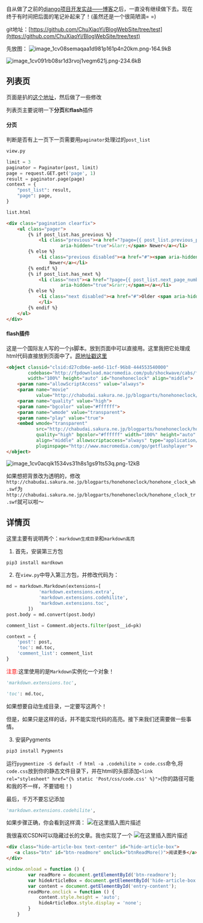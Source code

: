

自从做了之前的[django项目开发实战——博客](https://blog.csdn.net/weixin_40156487/article/details/81512807)之后，一直没有继续做下去。现在终于有时间把后面的笔记补起来了！(虽然还是一个很简陋滴= =)

git地址：[https://github.com/ChuXiaoYi/BlogWebSite/tree/test](https://github.com/ChuXiaoYi/BlogWebSite/tree/test)

先放图：
![image_1cv08semaqaa1d981p161p4n20km.png-164.9kB](http://static.zybuluo.com/chuxiaoyi/014sgoq399s4i3xry82inham/image_1cv08semaqaa1d981p161p4n20km.png)

![image_1cv091rb08sr1d3rvoj1vegm621j.png-234.6kB](http://static.zybuluo.com/chuxiaoyi/a8hj3l009wcuwrxofm0gfzvp/image_1cv091rb08sr1d3rvoj1vegm621j.png)

## 列表页

页面是扒的[这个地址](https://templatemag.com/blog/)，然后做了一些修改

列表页主要说明一下**分页**和**flash**插件

#### 分页

判断是否有上一页下一页需要用`paginator`处理过的`post_list`

```python
view.py

limit = 3
paginator = Paginator(post, limit)
page = request.GET.get('page', 1)
result = paginator.page(page)
context = {
    "post_list": result,
    "page": page,
}
```

```html
list.html

<div class="pagination clearfix">
    <ul class="pager">
        {% if post_list.has_previous %}
            <li class="previous"><a href="?page={{ post_list.previous_page_number }}"><span
                    aria-hidden="true">&larr;</span> Newer</a></li>
        {% else %}
            <li class="previous disabled"><a href="#"><span aria-hidden="true">&larr;</span>
                Newer</a></li>
        {% endif %}
        {% if post_list.has_next %}
            <li class="next"><a href="?page={{ post_list.next_page_number }}">Older <span
                    aria-hidden="true">&rarr;</span></a></li>
        {% else %}
            <li class="next disabled"><a href="#">Older <span aria-hidden="true">&rarr;</span></a>
            </li>
        {% endif %}
    </ul>
</div>
```

#### flash插件

这是一个国际友人写的一个js脚本。放到页面中可以直接用。这里我把它处理成html代码直接放到页面中了。[原地址戳这里](http://chabudai.org/blog/?s=honehoneclock)

```html
<object classid="clsid:d27cdb6e-ae6d-11cf-96b8-444553540000"
        codebase="http://fpdownload.macromedia.com/pub/shockwave/cabs/flash/swflash.cab#version=8,0,0,0"
        width="100%" height="auto" id="honehoneclock" align="middle">
    <param name="allowScriptAccess" value="always">
    <param name="movie"
           value="http://chabudai.sakura.ne.jp/blogparts/honehoneclock/honehone_clock_wh.swf">
    <param name="quality" value="high">
    <param name="bgcolor" value="#ffffff">
    <param name="wmode" value="transparent">
    <param name="play" value="true">
    <embed wmode="transparent"
           src="http://chabudai.sakura.ne.jp/blogparts/honehoneclock/honehone_clock_wh.swf"
           quality="high" bgcolor="#ffffff" width="100%" height="auto" name="honehoneclock"
           align="middle" allowscriptaccess="always" type="application/x-shockwave-flash"
           pluginspage="http://www.macromedia.com/go/getflashplayer">
</object>
```
![image_1cv0acqik1534vs31h8s1gs91ts53q.png-12kB](http://static.zybuluo.com/chuxiaoyi/rm6lo0y6ln4ydcgax2w27cc9/image_1cv0acqik1534vs31h8s1gs91ts53q.png)

如果想把背景改为透明的，修改`http://chabudai.sakura.ne.jp/blogparts/honehoneclock/honehone_clock_wh.swf`为`http://chabudai.sakura.ne.jp/blogparts/honehoneclock/honehone_clock_tr.swf`就可以啦～

## 详情页

这里主要有说明两个：`markdown生成目录`和`markdown高亮`

1. 首先，安装第三方包

```python
pip3 install mardkown
```

2. 在`view.py`中导入第三方包，并修改代码为：
```python
md = markdown.Markdown(extensions=[
            'markdown.extensions.extra',
            'markdown.extensions.codehilite',
            'markdown.extensions.toc',
        ])
post.body = md.convert(post.body)

comment_list = Comment.objects.filter(post__id=pk)

context = {
    'post': post,
    'toc': md.toc,
    'comment_list': comment_list
}
```

<font color="red">注意:</font>这里使用的是`Markdown`实例化一个对象！

```python
'markdown.extensions.toc',
```
```python
'toc': md.toc,
```
如果想要自动生成目录，一定要写这两个！

但是，如果只是这样的话，并不能实现代码的高亮。接下来我们还需要做一些事情。

3. 安装Pygments
```python
pip3 install Pygments 
```
运行`pygmentize -S default -f html -a .codehilite > code.css`命令,将`code.css`放到你的静态文件目录下，并在html的头部添加`<link rel="stylesheet" href="{% static 'Post/css/code.css' %}">`(你的路径可能和我的不一样，不要错啦！)

最后，千万不要忘记添加
```python
'markdown.extensions.codehilite',
```
如果步骤正确，你会看到这样滴：
![在这里插入图片描述](https://img-blog.csdnimg.cn/20181218183108452.png?x-oss-process=image/watermark,type_ZmFuZ3poZW5naGVpdGk,shadow_10,text_aHR0cHM6Ly9ibG9nLmNzZG4ubmV0L3dlaXhpbl80MDE1NjQ4Nw==,size_16,color_FFFFFF,t_70)

我很喜欢CSDN可以隐藏过长的文章。我也实现了一个
![在这里插入图片描述](https://img-blog.csdnimg.cn/20181218183358167.png?x-oss-process=image/watermark,type_ZmFuZ3poZW5naGVpdGk,shadow_10,text_aHR0cHM6Ly9ibG9nLmNzZG4ubmV0L3dlaXhpbl80MDE1NjQ4Nw==,size_16,color_FFFFFF,t_70)
```html
<div class="hide-article-box text-center" id="hide-article-box">
   <a class="btn" id="btn-readmore" onclick="btnReadMore()">阅读更多</a>
</div>
```
```js
window.onload = function () {
        var readMore = document.getElementById('btn-readmore');
        var hideArticleBox = document.getElementById('hide-article-box');
        var content = document.getElementById('entry-content');
        readMore.onclick = function () {
            content.style.height = 'auto';
            hideArticleBox.style.display = 'none';
        }
    }
```
